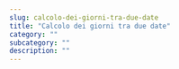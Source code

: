 ```yaml
---
slug: calcolo-dei-giorni-tra-due-date
title: "Calcolo dei giorni tra due date"
category: ""
subcategory: ""
description: ""
---
```


